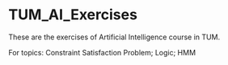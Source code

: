 # TUM_AI_Exercises
These are the exercises of Artificial Intelligence course in TUM.


For topics: Constraint Satisfaction Problem; Logic; HMM
